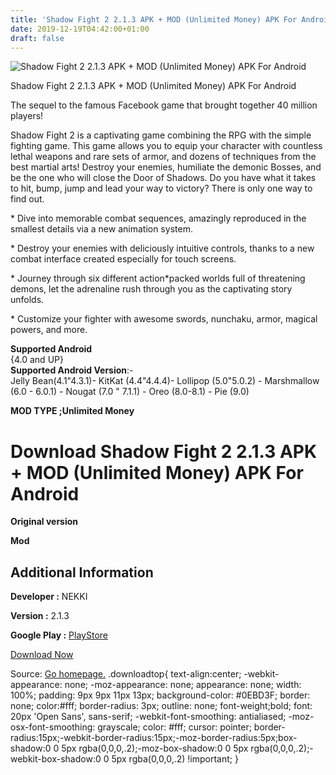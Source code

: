 ```yaml
---
title: 'Shadow Fight 2 2.1.3 APK + MOD (Unlimited Money) APK For Android'
date: 2019-12-19T04:42:00+01:00
draft: false
---
```


![Shadow Fight 2 2.1.3 APK + MOD (Unlimited Money) APK For Android](https://i0.wp.com/apkhome.net/wp-content/uploads/2019/11/Shadow-Fight-2-1.png "Shadow Fight 2 2.1.3 APK + MOD (Unlimited Money) APK For Android")

  

Shadow Fight 2 2.1.3 APK + MOD (Unlimited Money) APK For Android

The sequel to the famous Facebook game that brought together 40 million players!

Shadow Fight 2 is a captivating game combining the RPG with the simple fighting game. This game allows you to equip your character with countless lethal weapons and rare sets of armor, and dozens of techniques from the best martial arts! Destroy your enemies, humiliate the demonic Bosses, and be the one who will close the Door of Shadows. Do you have what it takes to hit, bump, jump and lead your way to victory? There is only one way to find out.

\* Dive into memorable combat sequences, amazingly reproduced in the smallest details via a new animation system.

\* Destroy your enemies with deliciously intuitive controls, thanks to a new combat interface created especially for touch screens.

\* Journey through six different action\*packed worlds full of threatening demons, let the adrenaline rush through you as the captivating story unfolds.

\* Customize your fighter with awesome swords, nunchaku, armor, magical powers, and more.

**Supported Android**  
{4.0 and UP}  
**Supported Android Version**:-  
Jelly Bean(4.1"4.3.1)- KitKat (4.4"4.4.4)- Lollipop (5.0"5.0.2) - Marshmallow (6.0 - 6.0.1) - Nougat (7.0 " 7.1.1) - Oreo (8.0-8.1) - Pie (9.0)

**MOD TYPE ;Unlimited Money**

Download Shadow Fight 2 2.1.3 APK + MOD (Unlimited Money) APK For Android
=========================================================================

**Original version**

**Mod**

Additional Information
----------------------

**Developer :** NEKKI

**Version :** 2.1.3

**Google Play :** [PlayStore](https://play.google.com/store/apps/details?id=com.nekki.shadowfight)

  

[Download Now](https://store4app.co/post/shadow-fight-2-2-1-3-apk-mod-unlimited-money-apk-for-android_1574436416)

  
Source: [Go homepage.](https://store4app.co/post/shadow-fight-2-2-1-3-apk-mod-unlimited-money-apk-for-android_1574436416) .downloadtop{ text-align:center; -webkit-appearance: none; -moz-appearance: none; appearance: none; width: 100%; padding: 9px 9px 11px 13px; background-color: #0EBD3F; border: none; color:#fff; border-radius: 3px; outline: none; font-weight;bold; font: 20px 'Open Sans', sans-serif; -webkit-font-smoothing: antialiased; -moz-osx-font-smoothing: grayscale; color: #fff; cursor: pointer; border-radius:15px;-webkit-border-radius:15px;-moz-border-radius:5px;box-shadow:0 0 5px rgba(0,0,0,.2);-moz-box-shadow:0 0 5px rgba(0,0,0,.2);-webkit-box-shadow:0 0 5px rgba(0,0,0,.2) !important; }
